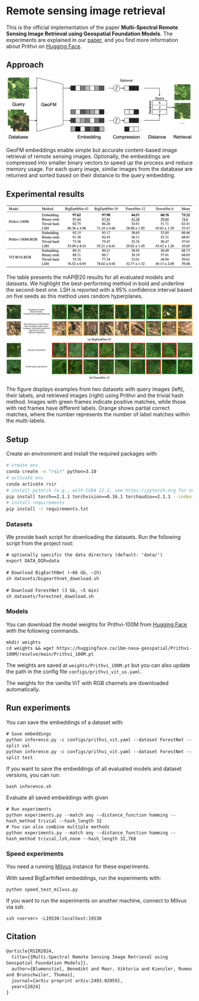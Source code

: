 # Remote sensing image retrieval

This is the official implementation of the paper **Multi-Spectral Remote Sensing Image Retrieval using Geospatial Foundation Models**. 
The experiments are explained in our [paper](https://arxiv.org/abs/2403.02059), and you find more information about Prithvi on [Hugging Face](https://huggingface.co/ibm-nasa-geospatial/Prithvi-100M).

## Approach

![approach.png](figures%2Fapproach.png)

GeoFM embeddings enable simple but accurate content-based image retrieval of remote sensing images. Optionally, the embeddings are compressed into smaller binary vectors to speed up the process and reduce memory usage. 
For each query image, similar images from the database are returned and sorted based on their distance to the query embedding.

## Experimental results

![experimental_results.png](figures%2Fexperimental_results.png)

The table presents the mAP@20 results for all evaluated models and datasets. We highlight the best-performing method in bold and underline the second-best one. LSH is reported with a 95% confidence interval based on five seeds as this method uses random hyperplanes.


![examples.png](figures%2Fexamples.png)

The figure displays examples from two datasets with query images (left), their labels, and retrieved images (right) using Prithvi and the trivial hash method. Images with green frames indicate positive matches, while those with red frames have different labels. Orange shows partial correct matches, where the number represents the number of label matches within the multi-labels.

## Setup

Create an environment and install the required packages with:
```sh
# create env
conda create -n "rsir" python=3.10
# activate env
conda activate rsir
# install pytorch (e.g., with CUDA 12.1, see https://pytorch.org for other versions)
pip install torch==2.1.1 torchvision==0.16.1 torchaudio==2.1.1 --index-url https://download.pytorch.org/whl/cu121
# install requirements
pip install -r requirements.txt
```

### Datasets

We provide bash script for downloading the datasets. Run the following script from the project root:

```shell
# optionally specific the data directory (default: 'data/')
export DATA_DIR=data

# Download BigEarthNet (~66 Gb, ~1h)
sh datasets/bigearthnet_download.sh

# Download ForestNet (3 Gb, ~5 min)
sh datasets/forestnet_download.sh
```

### Models

You can download the model weights for Prithvi-100M from [Hugging Face](https://huggingface.co/ibm-nasa-geospatial/Prithvi-100M/blob/main/Prithvi_100M.pt) with the following commands.

```shell
mkdir weights
cd weights && wget https://huggingface.co/ibm-nasa-geospatial/Prithvi-100M/resolve/main/Prithvi_100M.pt
```

The weights are saved at `weights/Prithvi_100M.pt` but you can also update the path in the config file `configs/prithvi_vit_us.yaml`.

The weights for the vanilla ViT with RGB channels are downloaded automatically. 


## Run experiments

You can save the embeddings of a dataset with:
```shell
# Save embeddings
python inference.py -c configs/prithvi_vit.yaml --dataset ForestNet --split val
python inference.py -c configs/prithvi_vit.yaml --dataset ForestNet --split test
```

If you want to save the embeddings of all evaluated models and dataset versions, you can run:
```shell
bash inference.sh
```

Evaluate all saved embeddings with given 
```shell
# Run experiments
python experiments.py --match any --distance_function hamming --hash_method trivial --hash_length 32
# You can also combine multiple methods
python experiments.py --match any --distance_function hamming --hash_method trivial,lsh,none --hash_length 32,768
```


### Speed experiments

You need a running [Milvus](https://milvus.io) instance for these experiments.

With saved BigEarthNet embeddings, run the experiments with:
```shell
python speed_test_milvus.py
```

If you want to run the experiments on another machine, connect to Milvus via ssh. 

```shell
ssh <server> -L19530:localhost:19530
```

## Citation

```text
@article{RSIR2024,
  title={{Multi-Spectral Remote Sensing Image Retrieval using Geospatial Foundation Models}},
  author={Blumenstiel, Benedikt and Moor, Viktoria and Kienzler, Romeo and Brunschwiler, Thomas},
  journal={arXiv preprint arXiv:2403.02059},
  year={2024}
}
```
